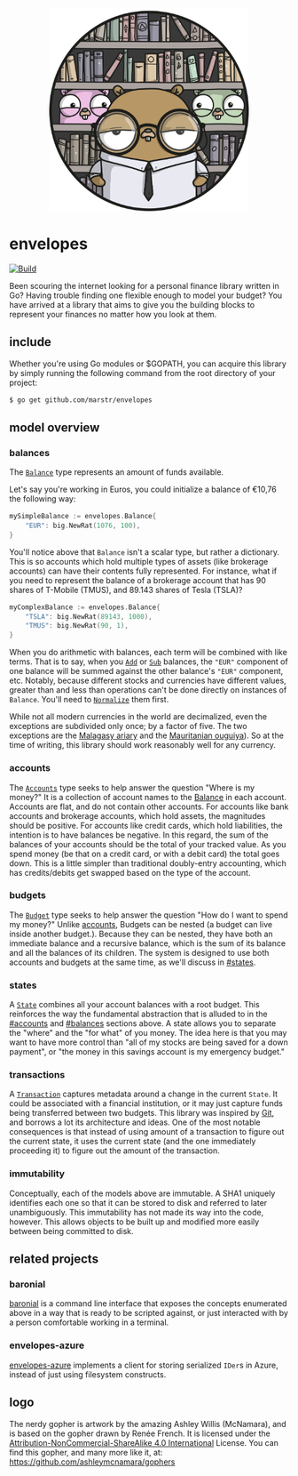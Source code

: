 <p align="center"><a href="./README.md#logo"><img src="https://github.com/ashleymcnamara/gophers/raw/4ddd92f3f0830f5d9a9eab50c410878249fe6515/NERDY.png" width="360"></a></p>

# envelopes
[![Build](https://github.com/marstr/envelopes/workflows/Build/badge.svg?branch=main)](https://github.com/marstr/envelopes/actions?query=workflow%3ABuild)

Been scouring the internet looking for a personal finance library written in Go? Having trouble finding one flexible 
enough to model your budget? You have arrived at a library that aims to give you the building blocks to represent your 
finances no matter how you look at them.

## include
Whether you're using Go modules or $GOPATH, you can acquire this library by simply running the following command from 
the root directory of your project:

``` bash
$ go get github.com/marstr/envelopes
```

## model overview

### balances

The [`Balance`](https://pkg.go.dev/github.com/marstr/envelopes?tab=doc#Balance) type represents an amount of funds
available.

Let's say you're working in Euros, you could initialize a balance of €10,76 the following way:

``` Go
mySimpleBalance := envelopes.Balance{
    "EUR": big.NewRat(1076, 100),
}
```

You'll notice above that `Balance` isn't a scalar type, but rather a dictionary. This is so accounts which hold multiple
types of assets (like brokerage accounts) can have their contents fully represented. For instance, what if you need to
represent the balance of a brokerage account that has 90 shares of T-Mobile (TMUS), and 89.143 shares of Tesla (TSLA)?
 
``` Go
myComplexBalance := envelopes.Balance{
    "TSLA": big.NewRat(89143, 1000),
    "TMUS": big.NewRat(90, 1),
}
```

When you do arithmetic with balances, each term will be combined with like terms. That is to say, when you [`Add`](https://pkg.go.dev/github.com/marstr/envelopes?tab=doc#Balance.Add)
or [`Sub`](https://pkg.go.dev/github.com/marstr/envelopes?tab=doc#Balance.Sub) balances, the `"EUR"` component of one 
balance will be summed against the other balance's `"EUR"` component, etc. Notably, because different stocks and 
currencies have different values, greater than and less than operations can't be done directly on instances of `
Balance`. You'll need to [`Normalize`](https://pkg.go.dev/github.com/marstr/envelopes?tab=doc#Balance.Normalize) them 
first.

While not all modern currencies in the world are decimalized, even the exceptions are subdivided only once; by a factor 
of five. The two exceptions are the [Malagasy ariary](https://en.wikipedia.org/wiki/Malagasy_ariary) and the 
[Mauritanian ouguiya](https://en.wikipedia.org/wiki/Mauritanian_ouguiya)). So at the time of writing, this library 
should work reasonably well for any currency.

### accounts

The [`Accounts`](https://pkg.go.dev/github.com/marstr/envelopes?tab=doc#Accounts) type seeks to help answer the question
"Where is my money?" It is a collection of account names to the [Balance](#balances) in each account. Accounts are flat,
and do not contain other accounts. For accounts like bank accounts and brokerage accounts, which hold assets, the
magnitudes should be positive. For accounts like credit cards, which hold liabilities, the intention is to have balances
be negative. In this regard, the sum of the balances of your accounts should be the total of your tracked value. As you 
spend money (be that on a credit card, or with a debit card) the total goes down. This is a little simpler than 
traditional doubly-entry accounting, which has credits/debits get swapped based on the type of the account. 

### budgets

The [`Budget`](https://pkg.go.dev/github.com/marstr/envelopes?tab=doc#Budget) type seeks to help answer the question
"How do I want to spend my money?" Unlike [accounts](#accounts), Budgets can be nested (a budget can live inside another
budget.). Because they can be nested, they have both an immediate balance and a recursive balance, which is the sum of 
its balance and all the balances of its children. The system is designed to use both accounts and budgets at the same 
time, as we'll discuss in [#states](#states). 

### states

A [`State`](https://pkg.go.dev/github.com/marstr/envelopes?tab=doc#State) combines all your account balances with a root
budget. This reinforces the way the fundamental abstraction that is alluded to in the [#accounts](#accounts) and 
[#balances](#balances) sections above. A state allows you to separate the "where" and the "for what" of you money. The
idea here is that you may want to have more control than "all of my stocks are being saved for a down payment", or
"the money in this savings account is my emergency budget."

### transactions

A [`Transaction`](https://pkg.go.dev/github.com/marstr/envelopes?tab=doc#Transaction) captures metadata around a change 
in the current `State`. It could be associated with a financial institution, or it may just capture funds being 
transferred between two budgets. This library was inspired by [Git](https://git-scm.com), and borrows a lot its 
architecture and ideas. One of the most notable consequences is that instead of using amount of a transaction to figure
out the current state, it uses the current state (and the one immediately proceeding it) to figure out the amount of
the transaction.

### immutability

Conceptually, each of the models above are immutable. A SHA1 uniquely identifies each one so that it can be stored to
disk and referred to later unambiguously. This immutability has not made its way into the code, however. This allows
objects to be built up and modified more easily between being committed to disk.

## related projects

### baronial
[baronial](https://github.com/marstr/baronial/tree/main/README.md) is a command line interface that exposes the 
concepts enumerated above in a way that is ready to be scripted against, or just interacted with by a person comfortable
working in a terminal.

### envelopes-azure

[envelopes-azure](https://github.com/marstr/envelopes-azure/tree/master/README.md) implements a client for storing
serialized `IDer`s in Azure, instead of just using filesystem constructs.

## logo

The nerdy gopher is artwork by the amazing Ashley Willis (McNamara), and is based on the gopher drawn by Renée French. It is 
licensed under the [
Attribution-NonCommercial-ShareAlike 4.0 International](https://github.com/ashleymcnamara/gophers/blob/4ddd92f3f0830f5d9a9eab50c410878249fe6515/LICENSE)
License. You can find this gopher, and many more like it, at: https://github.com/ashleymcnamara/gophers 
